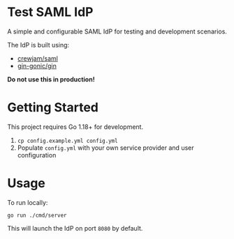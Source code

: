 Test SAML IdP
=============

A simple and configurable SAML IdP for testing and development scenarios.

The IdP is built using:

- [crewjam/saml](https://github.com/crewjam/saml)
- [gin-gonic/gin](https://github.com/gin-gonic/gin)

**Do not use this in production!**

# Getting Started

This project requires Go 1.18+ for development.

1. `cp config.example.yml config.yml`
2. Populate `config.yml` with your own service provider and user configuration

# Usage

To run locally:

```shell
go run ./cmd/server
```

This will launch the IdP on port `8080` by default.

